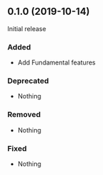## 0.1.0 (2019-10-14)

Initial release

### Added

- Add Fundamental features

### Deprecated

- Nothing

### Removed

- Nothing

### Fixed

- Nothing
